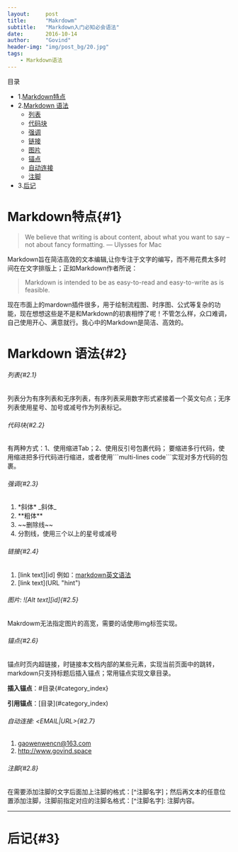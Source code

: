 ```yaml
---
layout:     post
title:      "Makrdowm"
subtitle:   "Markdown入门必知必会语法"
date:       2016-10-14
author:     "Govind"
header-img: "img/post_bg/20.jpg"
tags:
    - Markdown语法
---
```


目录
  - 1.[Markdown特点](#1)
  - 2.[Markdown 语法](#2)
    * [列表](#2.1)
    * [代码块](#2.2)
    * [强调](#2.3)
    * [链接](#2.4)
    * [图片](#2.5)
    * [锚点](#2.6)
    * [自动连接](#2.7)
    * [注脚](#2.8)
  - 3.[后记](#3)


# Markdown特点{#1}
>We believe that writing is about content, about what you want to say – not about fancy formatting.       — Ulysses for Mac

Markdown旨在简洁高效的文本编辑,让你专注于文字的编写，而不用花费太多时间在在文字排版上；正如Markdown作者所说：
>Markdown is intended to be as easy-to-read and easy-to-write as is feasible.

现在市面上的mardown插件很多，用于绘制流程图、时序图、公式等复杂的功能，现在想想这些是不是和Markdown的初衷相悖了呢！不管怎么样，众口难调，自己使用开心、满意就行。我心中的Markdown是简洁、高效的。

# Markdown 语法{#2}

###### 列表{#2.1}
  列表分为有序列表和无序列表，有序列表采用数字形式紧接着一个英文句点；无序列表使用星号、加号或减号作为列表标记。
###### 代码块{#2.2}
有两种方式：1、使用缩进Tab；2、使用反引号包裹代码；
要缩进多行代码，使用缩进把多行代码进行缩进，或者使用\`\`\`multi-lines code\`\`\`实现对多方代码的包裹。
###### 强调{#2.3}
  1. \*斜体\*  \_斜体\_
  2. \*\*粗体\*\*
  3. \~\~删除线\~\~
  4. 分割线，使用三个以上的星号或减号

###### 链接{#2.4}
  1. [link text][id] 例如：[markdown英文语法][1]
  2. \[link text\]\(URL "hint"\)

###### 图片: ![Alt text][id]{#2.5}
Makrdowm无法指定图片的高宽，需要的话使用img标签实现。

###### 锚点{#2.6}
  锚点时页内超链接，时链接本文档内部的某些元素，实现当前页面中的跳转，markdown只支持标题后插入锚点；常用锚点实现文章目录。

  **插入锚点**：\#目录{#category_index}

  **引用锚点**：\[目录\]\(#category_index\)

###### 自动连接: &lt;EMAIL|URL&gt;{#2.7}
  1. <gaowenwencn@163.com>
  2. <http://www.govind.space>

###### 注脚{#2.8}
在需要添加注脚的文字后面加上注脚的格式：\[\^注脚名字\]；然后再文本的任意位置添加注脚，注脚前指定对应的注脚名格式：\[\^注脚名字\]: 注脚内容。

***
# 后记{#3}


[1]: http://daringfireball.net/projects/markdown/syntax          "markdown英文语法"
[2]: http://wowubuntu.com/markdown/#list "markdown中文语法"
[3]: www.govind.space/img/home_bg/20.jpg "网站图片引用"
